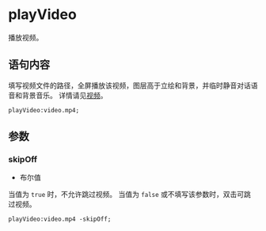 # playVideo

播放视频。

## 语句内容

填写视频文件的路径，全屏播放该视频，图层高于立绘和背景，并临时静音对话语音和背景音乐。
详情请见[视频](../../webgal-script/video.md)。

```webgal
playVideo:video.mp4;
```

## 参数

### skipOff
- 布尔值

当值为 `true` 时，不允许跳过视频。
当值为 `false` 或不填写该参数时，双击可跳过视频。

```webgal
playVideo:video.mp4 -skipOff;
```
